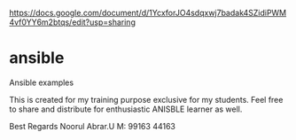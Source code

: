 https://docs.google.com/document/d/1YcxforJO4sdqxwj7badak4SZidiPWM4vf0YY6m2btqs/edit?usp=sharing

# ansible
Ansible examples 

This is created for my training purpose exclusive for my students. Feel free to share and distribute for enthusiastic ANISBLE learner as well. 

Best Regards 
Noorul Abrar.U
M: 99163 44163
